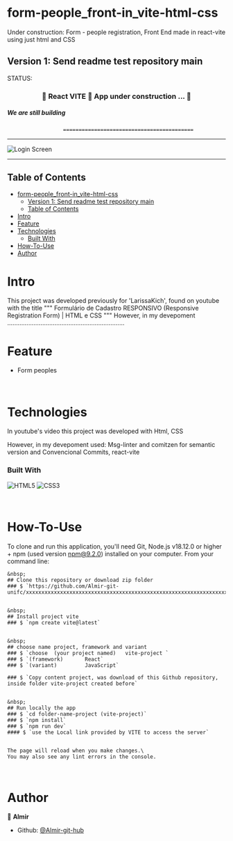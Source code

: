 form-people_front-in_vite-html-css
======================================
Under construction: Form - people registration, Front End made in react-vite using just html and CSS 

Version 1: Send readme test repository main
---------------------------------------------------------------------------------------------------------


STATUS: 
<h3 align="center"> 
	🚧  React VITE 🚀 App under construction ...  🚧
</h3>
<h5>We are still building</h5>

                      ==========================================
                      

--------------------------------------------------------------------------------------


![Login Screen](https://github.com/Almir-git-unifc/form-people_front-in_vite-html-css/blob/main/xxxxxxxxxxxxxxxx.png)


--------------------------------------------------------------------------------------

<!-- START doctoc generated TOC please keep comment here to allow auto update -->
<!-- DON'T EDIT THIS SECTION, INSTEAD RE-RUN doctoc TO UPDATE -->
## Table of Contents
- [form-people\_front-in\_vite-html-css](#form-people_front-in_vite-html-css)
  - [Version 1: Send readme test repository main](#version-1-send-readme-test-repository-main)
  - [Table of Contents](#table-of-contents)
- [Intro ](#intro-)
- [Feature ](#feature-)
- [Technologies ](#technologies-)
    - [Built With](#built-with)
- [How-To-Use ](#how-to-use-)
- [Author ](#author-)

<!-- END doctoc generated TOC please keep comment here to allow auto update -->


# Intro <a name = "Intro"></a>

This project was developed previously for 'LarissaKich', found on youtube with the title 
""" Formulário de Cadastro RESPONSIVO (Responsive Registration Form) | HTML e CSS """
However, in my devepoment ...................................................................

<!-- 
Layout de site responsivo, simples, criado com código html, css e javascript; usando regra de mídia, barra de rolagem, ícone de sanduíche e menu deslizante 
 -->



# Feature <a name = "Feature"></a>
- Form peoples


&nbsp;
# Technologies <a name = "Technologies"></a>

In youtube's video this project was developed with Html, CSS

However, in my devepoment used:
Msg-linter and comitzen for semantic version and Convencional Commits, react-vite 

### Built With 
![HTML5](https://img.shields.io/badge/html5-%23E34F26.svg?style=for-the-badge&logo=html5&logoColor=white)
![CSS3](https://img.shields.io/badge/css3-%231572B6.svg?style=for-the-badge&logo=css3&logoColor=white)


 
 
&nbsp;
# How-To-Use <a name = "How-To-Use"></a>

To clone and run this application, you'll need Git, Node.js v18.12.0 or higher + npm (used version npm@9.2.0) installed on your computer. 
From your command line:

```
&nbsp;
## Clone this repository or download zip folder
### $ `https://github.com/Almir-git-unifc/xxxxxxxxxxxxxxxxxxxxxxxxxxxxxxxxxxxxxxxxxxxxxxxxxxxxxxxxxxxxxxxxxxxxxxxxxxxxxxxxxxxxxxxxxxxxxxxxxxxxxxxxxxxxxxxxxxxxxxxxxxxxxxxxxxxxxxxxxxxxxxxxxxxxxxxxxxx.git`


&nbsp;
## Install project vite
### $ `npm create vite@latest`


&nbsp;
## choose name project, framework and variant
### $ `choose  (your project named)   vite-project `
### $ `(framework)       React`
### $ `(variant)         JavaScript`

### $ `Copy content project, was download of this Github repository, inside folder vite-project created before`


&nbsp;
## Run locally the app
### $ `cd folder-name-project (vite-project)`
### $ `npm install`
### $ `npm run dev`
#### $ `use the Local link provided by VITE to access the server`


The page will reload when you make changes.\
You may also see any lint errors in the console.
```

&nbsp;
# Author <a name = "Author"></a>

👤 **Almir**

- Github: [@Almir-git-hub](https://github.com/Almir-git-unifc)
